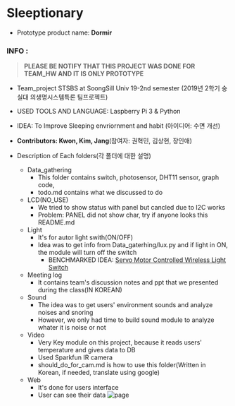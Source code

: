 # Sleeptionary
- Prototype product name: **Dormir**


### INFO :
> **PLEASE BE NOTIFY THAT THIS PROJECT WAS DONE FOR TEAM_HW AND IT IS ONLY PROTOTYPE**
- Team_project STSBS at SoongSill Univ 19-2nd semester (2019년 2학기 숭실대 의생명시스템특론 팀프로젝트)
- USED TOOLS AND LANGUAGE: Laspberry Pi 3 & Python
- IDEA: To Improve Sleeping envriornment and habit (아이디어: 수면 개선)
- **Contributors: Kwon, Kim, Jang**(참여자: 권혁민, 김상현, 장인애)

- Description of Each folders(각 폴더에 대한 설명)
  - Data_gathering
    - This folder contains switch, photosensor, DHT11 sensor, graph code,
    - todo.md contains what we discussed to do
  - LCD(NO_USE)
    - We tried to show status with panel but cancled due to I2C works
    - Problem: PANEL did not show char, try if anyone looks this README.md
  - Light
    - It's for autor light swith(ON/OFF)
    - Idea was to get info from Data_gaterhing/lux.py and if light in ON, the module will turn off the switch
      - BENCHMARKED IDEA: [Servo Motor Controlled Wireless Light Switch](https://www.deviceplus.com/how-tos/arduino-guide/servo-motor-controlled-wireless-light-switch/
)
  - Meeting log
    - It contains team's discussion notes and ppt that we presented during the class(IN KOREAN)
  - Sound
    - The idea was to get users' environment sounds and analyze noises and snoring
    - However, we only had time to build sound module to analyze whater it is noise or not
  - Video
    - Very Key module on this project, because it reads users' temperature and gives data to DB
    - Used Sparkfun IR camera
    - should_do_for_cam.md is how to use this folder(Written in Korean, if needed, translate using google) 
  - Web
    - It's done for users interface
    - User can see their data
    ![page](index_imgae.png)
  
